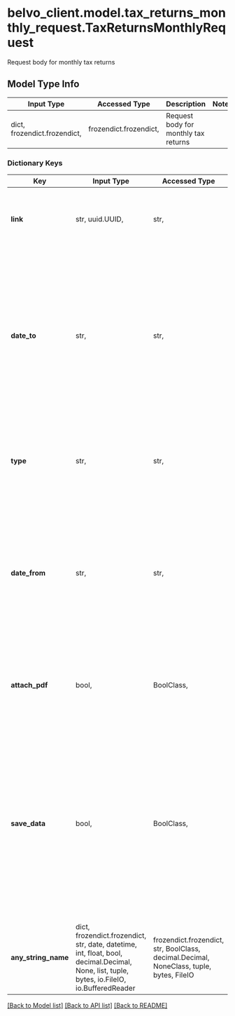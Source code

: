 # belvo_client.model.tax_returns_monthly_request.TaxReturnsMonthlyRequest

Request body for monthly tax returns

## Model Type Info
Input Type | Accessed Type | Description | Notes
------------ | ------------- | ------------- | -------------
dict, frozendict.frozendict,  | frozendict.frozendict,  | Request body for monthly tax returns | 

### Dictionary Keys
Key | Input Type | Accessed Type | Description | Notes
------------ | ------------- | ------------- | ------------- | -------------
**link** | str, uuid.UUID,  | str,  | The fiscal &#x60;link.id&#x60; you want specific tax return information for. | value must be a uuid
**date_to** | str,  | str,  | The date you want to stop getting tax returns for, in &#x60;YYYY-MM-DD&#x60; format.  ⚠️ The value of &#x60;date_to&#x60; cannot be greater than today&#x27;s date (in other words, no future dates). | 
**type** | str,  | str,  | The type of tax return to return. For monthly tax returns, this field must be set to &#x60;monthly&#x60;.  | if omitted the server will use the default value of "monthly"
**date_from** | str,  | str,  | The starting date you want to get tax returns for, in &#x60;YYYY-MM-DD&#x60; format.  ⚠️ The value of &#x60;date_from&#x60; cannot be greater than &#x60;date_to&#x60;. | 
**attach_pdf** | bool,  | BoolClass,  | When this is set to &#x60;true&#x60;, you will receive the PDF as a binary string in the response. | [optional] if omitted the server will use the default value of False
**save_data** | bool,  | BoolClass,  | Indicates whether or not to persist the data in Belvo. By default, this is set to &#x60;true&#x60; and we return a 201 Created response. When set to &#x60;false&#x60;, the data won&#x27;t be persisted and we return a 200 OK response. | [optional] if omitted the server will use the default value of True
**any_string_name** | dict, frozendict.frozendict, str, date, datetime, int, float, bool, decimal.Decimal, None, list, tuple, bytes, io.FileIO, io.BufferedReader | frozendict.frozendict, str, BoolClass, decimal.Decimal, NoneClass, tuple, bytes, FileIO | any string name can be used but the value must be the correct type | [optional]

[[Back to Model list]](../../README.md#documentation-for-models) [[Back to API list]](../../README.md#documentation-for-api-endpoints) [[Back to README]](../../README.md)

